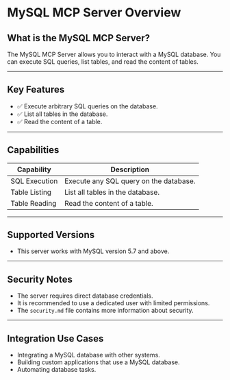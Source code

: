 # MySQL MCP Server Overview

## What is the MySQL MCP Server?
The MySQL MCP Server allows you to interact with a MySQL database. You can execute SQL queries, list tables, and read the content of tables.

---

## Key Features
- ✅ Execute arbitrary SQL queries on the database.
- ✅ List all tables in the database.
- ✅ Read the content of a table.

---

## Capabilities
| Capability           | Description                                       |
|----------------------|---------------------------------------------------|
| SQL Execution        | Execute any SQL query on the database.            |
| Table Listing        | List all tables in the database.                  |
| Table Reading        | Read the content of a table.                      |

---

## Supported Versions
- This server works with MySQL version 5.7 and above.

---

## Security Notes
- The server requires direct database credentials.
- It is recommended to use a dedicated user with limited permissions.
- The `security.md` file contains more information about security.

---

## Integration Use Cases
- Integrating a MySQL database with other systems.
- Building custom applications that use a MySQL database.
- Automating database tasks.
